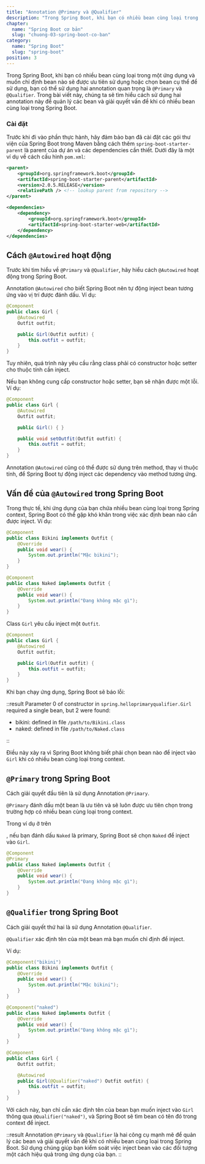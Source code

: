 ```yaml
---
title: "Annotation @Primary và @Qualifier"
description: "Trong Spring Boot, khi bạn có nhiều bean cùng loại trong một ứng dụng và muốn chỉ định bean nào sẽ được ưu tiên sử dụng hoặc chọn bean cụ thể để sử dụng, bạn có thể sử dụng hai annotation quan trọng là @Primary và @Qualifier"
chapter:
  name: "Spring Boot cơ bản"
  slug: "chuong-03-spring-boot-co-ban"
category:
  name: "Spring Boot"
  slug: "spring-boot"
position: 3
---
```


Trong Spring Boot, khi bạn có nhiều bean cùng loại trong một ứng dụng và muốn chỉ định bean nào sẽ được ưu tiên sử dụng hoặc chọn bean cụ thể để sử dụng, bạn có thể sử dụng hai annotation quan trọng là `@Primary` và `@Qualifier`. Trong bài viết này, chúng ta sẽ tìm hiểu cách sử dụng hai annotation này để quản lý các bean và giải quyết vấn đề khi có nhiều bean cùng loại trong Spring Boot.

### Cài đặt

Trước khi đi vào phần thực hành, hãy đảm bảo bạn đã cài đặt các gói thư viện của Spring Boot trong Maven bằng cách thêm `spring-boot-starter-parent` là parent của dự án và các dependencies cần thiết. Dưới đây là một ví dụ về cách cấu hình `pom.xml`:

```xml
<parent>
    <groupId>org.springframework.boot</groupId>
    <artifactId>spring-boot-starter-parent</artifactId>
    <version>2.0.5.RELEASE</version>
    <relativePath /> <!-- lookup parent from repository -->
</parent>

<dependencies>
    <dependency>
        <groupId>org.springframework.boot</groupId>
        <artifactId>spring-boot-starter-web</artifactId>
    </dependency>
</dependencies>
```

## Cách `@Autowired` hoạt động

Trước khi tìm hiểu về `@Primary` và `@Qualifier`, hãy hiểu cách `@Autowired` hoạt động trong Spring Boot.

Annotation `@Autowired` cho biết Spring Boot nên tự động inject bean tương ứng vào vị trí được đánh dấu. Ví dụ:

```java
@Component
public class Girl {
    @Autowired
    Outfit outfit;

    public Girl(Outfit outfit) {
        this.outfit = outfit;
    }
}
```

Tuy nhiên, quá trình này yêu cầu rằng class phải có constructor hoặc setter cho thuộc tính cần inject.

Nếu bạn không cung cấp constructor hoặc setter, bạn sẽ nhận được một lỗi. Ví dụ:

```java
@Component
public class Girl {
    @Autowired
    Outfit outfit;

    public Girl() { }

    public void setOutfit(Outfit outfit) {
        this.outfit = outfit;
    }
}
```

Annotation `@Autowired` cũng có thể được sử dụng trên method, thay vì thuộc tính, để Spring Boot tự động inject các dependency vào method tương ứng.

## Vấn đề của `@Autowired` trong Spring Boot

Trong thực tế, khi ứng dụng của bạn chứa nhiều bean cùng loại trong Spring context, Spring Boot có thể gặp khó khăn trong việc xác định bean nào cần được inject. Ví dụ:

```java
@Component
public class Bikini implements Outfit {
    @Override
    public void wear() {
        System.out.println("Mặc bikini");
    }
}

@Component
public class Naked implements Outfit {
    @Override
    public void wear() {
        System.out.println("Đang không mặc gì");
    }
}
```

Class `Girl` yêu cầu inject một `Outfit`.

```java
@Component
public class Girl {
    @Autowired
    Outfit outfit;

    public Girl(Outfit outfit) {
        this.outfit = outfit;
    }
}
```

Khi bạn chạy ứng dụng, Spring Boot sẽ báo lỗi:

::result
Parameter 0 of constructor in `spring.helloprimaryqualifier.Girl` required a single bean, but 2 were found:

- bikini: defined in file `/path/to/Bikini.class`
- naked: defined in file `/path/to/Naked.class`

::

Điều này xảy ra vì Spring Boot không biết phải chọn bean nào để inject vào `Girl` khi có nhiều bean cùng loại trong context.

## `@Primary` trong Spring Boot

Cách giải quyết đầu tiên là sử dụng Annotation `@Primary`.

`@Primary` đánh dấu một bean là ưu tiên và sẽ luôn được ưu tiên chọn trong trường hợp có nhiều bean cùng loại trong context.

Trong ví dụ ở trên

, nếu bạn đánh dấu `Naked` là primary, Spring Boot sẽ chọn `Naked` để inject vào `Girl`.

```java
@Component
@Primary
public class Naked implements Outfit {
    @Override
    public void wear() {
        System.out.println("Đang không mặc gì");
    }
}
```

## `@Qualifier` trong Spring Boot

Cách giải quyết thứ hai là sử dụng Annotation `@Qualifier`.

`@Qualifier` xác định tên của một bean mà bạn muốn chỉ định để inject.

Ví dụ:

```java
@Component("bikini")
public class Bikini implements Outfit {
    @Override
    public void wear() {
        System.out.println("Mặc bikini");
    }
}

@Component("naked")
public class Naked implements Outfit {
    @Override
    public void wear() {
        System.out.println("Đang không mặc gì");
    }
}

@Component
public class Girl {
    Outfit outfit;

    @Autowired
    public Girl(@Qualifier("naked") Outfit outfit) {
        this.outfit = outfit;
    }
}
```

Với cách này, bạn chỉ cần xác định tên của bean bạn muốn inject vào `Girl` thông qua `@Qualifier("naked")`, và Spring Boot sẽ tìm bean có tên đó trong context để inject.

::result
Annotation `@Primary` và `@Qualifier` là hai công cụ mạnh mẽ để quản lý các bean và giải quyết vấn đề khi có nhiều bean cùng loại trong Spring Boot. Sử dụng chúng giúp bạn kiểm soát việc inject bean vào các đối tượng một cách hiệu quả trong ứng dụng của bạn.
::
